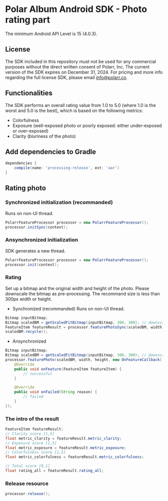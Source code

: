 # Polar Album Android SDK - Photo rating part
The minimum Android API Level is 15 (4.0.3).

## License
The SDK included in this repository must not be used for any commercial purposes without the direct written consent of Polarr, Inc. The current version of the SDK expires on December 31, 2024. For pricing and more info regarding the full license SDK, please email [info@polarr.co](mailto:info@polarr.co).

## Functionalities
The SDK performs an overall rating value from 1.0 to 5.0 (where 1.0 is the worst and 5.0 is the best), which is based on the following metrics:
- Colorfulness
- Exposure (well-exposed photo or poorly exposed: either under-exposed or over-exposed)
- Clarity (bluriness of the photo)

## Add dependencies to Gradle
```groovy
dependencies {
    compile(name: 'processing-release', ext: 'aar')
}
```

## Rating photo
### Synchronized initialization (recommanded)
Runs on non-UI thread.
```java
PolarrFeatureProcessor processor = new PolarrFeatureProcessor();
processor.initSync(context);
```
### Ansynchronized initialization
SDK generates a new thread.
```java
PolarrFeatureProcessor processor = new PolarrFeatureProcessor();
processor.init(context);
```
### Rating
Set up a bitmap and the original width and height of the photo. 
Please downscale the bitmap as pre-processing. The recommand size is less than 300px width or height.
- Synchronized (recommanded)
Runs on non-UI thread.
```java
Bitmap inputBitmap;
Bitmap scaledBM = getScaledFitBitmap(inputBitmap, 300, 300); // downscaled with same ration (w:h)
FeatureItem featureResult = processor.featurePhotoSync(scaledBM, width, height); // original width and original height
scaledBM.recycle();
```
- Ansynchronized
```java
Bitmap inputBitmap;
Bitmap scaledBM = getScaledFitBitmap(inputBitmap, 300, 300); // downscaled with same ration (w:h)
processor.featurePhoto(scaledBM, width, height, new OnFeatureCallback() { // original width and original height
    @Override
    public void onFeature(FeatureItem featureItem) {
        // successful
    }

    @Override
    public void onFailed(String reason) {
        // failed
    }
});
```
### The intro of the result
```java
FeatureItem featureResult;
// Clarity score [1,5]
float metric_clarity = featureResult.metric_clarity;
// Exposure score [1,5]
float metric_exposure = featureResult.metric_exposure;
// Colorfulness score [1,5]
float metric_colorfulness = featureResult.metric_colorfulness;

// Total score [0,1]
float rating_all = featureResult.rating_all;
```
### Release resource
```java
processor.release();
```